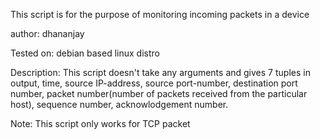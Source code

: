 This script is for the purpose of monitoring incoming packets in a device

author: dhananjay

Tested on: debian based linux distro

Description: This script doesn't take any arguments and gives 7 tuples in output, time, source IP-address, source port-number, destination port number, packet number(number of packets received from the particular host), sequence number, acknowlodgement number.

Note: This script only works for TCP packet
